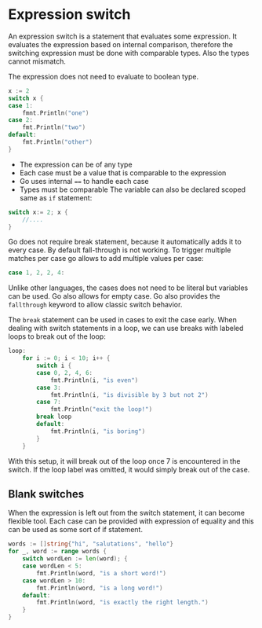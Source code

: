 # Expression switch
An expression switch is a statement that evaluates some expression. It evaluates the expression based on internal comparison, therefore the switching expression must be done with comparable types. Also the types cannot mismatch.

The expression does not need to evaluate to boolean type.
```go
x := 2
switch x {
case 1:
	fmnt.Println("one")
case 2:
	fmt.Println("two")
default:
	fmt.Println("other")
}
```
* The expression can be of any type
* Each case must be a value that is comparable to the expression
* Go uses internal `==` to handle each case
* Types must be comparable
The variable can also be declared scoped same as `if` statement:
```go
switch x:= 2; x {
	//....
}
```
Go does not require break statement, because it automatically adds it to every case. By default fall-through is not working. To trigger multiple matches per case go allows to add multiple values per case:
```go
case 1, 2, 2, 4:
```
Unlike other languages, the cases does not need to be literal but variables can be used. Go also allows for empty case. Go also provides the `fallthrough` keyword to allow classic switch behavior.

The `break` statement can be used in cases to exit the case early. When dealing with switch statements in a loop, we can use breaks with labeled loops to break out of the loop:
```go
loop:
	for i := 0; i < 10; i++ {
		switch i {
		case 0, 2, 4, 6:
			fmt.Println(i, "is even")
		case 3:
			fmt.Println(i, "is divisible by 3 but not 2")
		case 7:
			fmt.Println("exit the loop!")
		break loop
		default:
			fmt.Println(i, "is boring")
		}
	}
```
With this setup, it will break out of the loop once 7 is encountered in the switch. If the loop label was omitted, it would simply break out of the case.
## Blank switches
When the expression is left out from the switch statement, it can become flexible tool. Each case can be provided with expression of equality and this can be used as some sort of if statement.
```go
words := []string{"hi", "salutations", "hello"}
for _, word := range words {
	switch wordLen := len(word); {
	case wordLen < 5:
		fmt.Println(word, "is a short word!")
	case wordLen > 10:
		fmt.Println(word, "is a long word!")
	default:
		fmt.Println(word, "is exactly the right length.")
	}
}
```
